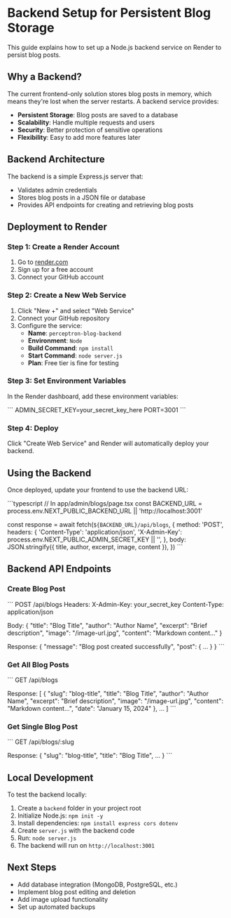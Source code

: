 # Backend Setup for Persistent Blog Storage

This guide explains how to set up a Node.js backend service on Render to persist blog posts.

## Why a Backend?

The current frontend-only solution stores blog posts in memory, which means they're lost when the server restarts. A backend service provides:

- **Persistent Storage**: Blog posts are saved to a database
- **Scalability**: Handle multiple requests and users
- **Security**: Better protection of sensitive operations
- **Flexibility**: Easy to add more features later

## Backend Architecture

The backend is a simple Express.js server that:
- Validates admin credentials
- Stores blog posts in a JSON file or database
- Provides API endpoints for creating and retrieving blog posts

## Deployment to Render

### Step 1: Create a Render Account

1. Go to [render.com](https://render.com)
2. Sign up for a free account
3. Connect your GitHub account

### Step 2: Create a New Web Service

1. Click "New +" and select "Web Service"
2. Connect your GitHub repository
3. Configure the service:
   - **Name**: `perceptron-blog-backend`
   - **Environment**: `Node`
   - **Build Command**: `npm install`
   - **Start Command**: `node server.js`
   - **Plan**: Free tier is fine for testing

### Step 3: Set Environment Variables

In the Render dashboard, add these environment variables:

\`\`\`
ADMIN_SECRET_KEY=your_secret_key_here
PORT=3001
\`\`\`

### Step 4: Deploy

Click "Create Web Service" and Render will automatically deploy your backend.

## Using the Backend

Once deployed, update your frontend to use the backend URL:

\`\`\`typescript
// In app/admin/blogs/page.tsx
const BACKEND_URL = process.env.NEXT_PUBLIC_BACKEND_URL || 'http://localhost:3001'

const response = await fetch(`${BACKEND_URL}/api/blogs`, {
  method: 'POST',
  headers: {
    'Content-Type': 'application/json',
    'X-Admin-Key': process.env.NEXT_PUBLIC_ADMIN_SECRET_KEY || '',
  },
  body: JSON.stringify({ title, author, excerpt, image, content }),
})
\`\`\`

## Backend API Endpoints

### Create Blog Post

\`\`\`
POST /api/blogs
Headers:
  X-Admin-Key: your_secret_key
  Content-Type: application/json

Body:
{
  "title": "Blog Title",
  "author": "Author Name",
  "excerpt": "Brief description",
  "image": "/image-url.jpg",
  "content": "Markdown content..."
}

Response:
{
  "message": "Blog post created successfully",
  "post": { ... }
}
\`\`\`

### Get All Blog Posts

\`\`\`
GET /api/blogs

Response:
[
  {
    "slug": "blog-title",
    "title": "Blog Title",
    "author": "Author Name",
    "excerpt": "Brief description",
    "image": "/image-url.jpg",
    "content": "Markdown content...",
    "date": "January 15, 2024"
  },
  ...
]
\`\`\`

### Get Single Blog Post

\`\`\`
GET /api/blogs/:slug

Response:
{
  "slug": "blog-title",
  "title": "Blog Title",
  ...
}
\`\`\`

## Local Development

To test the backend locally:

1. Create a `backend` folder in your project root
2. Initialize Node.js: `npm init -y`
3. Install dependencies: `npm install express cors dotenv`
4. Create `server.js` with the backend code
5. Run: `node server.js`
6. The backend will run on `http://localhost:3001`

## Next Steps

- Add database integration (MongoDB, PostgreSQL, etc.)
- Implement blog post editing and deletion
- Add image upload functionality
- Set up automated backups
